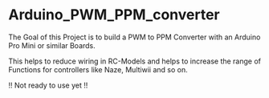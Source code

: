 # Arduino_PWM_PPM_converter

The Goal of this Project is to build a PWM to PPM Converter with an Arduino Pro Mini or similar Boards.

This helps to reduce wiring in RC-Models and helps to increase the range of Functions for controllers like Naze, Multiwii and so on.


!! Not ready to use yet !!
